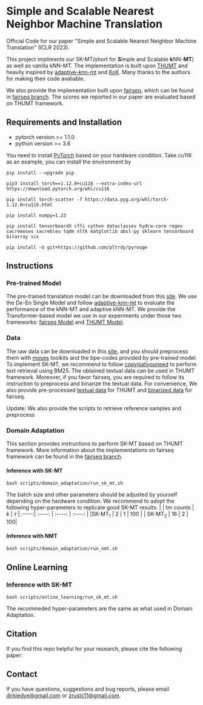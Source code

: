 # Simple and Scalable Nearest Neighbor Machine Translation

Official Code for our paper "Simple and Scalable Nearest Neighbor Machine Translation" (ICLR 2023).

This project impliments our SK-MT(short for **S**imple and Scalable **k**NN-**MT**) as well as vanilla kNN-MT. The implementation is built upon [THUMT](https://github.com/THUNLP-MT/THUMT/tree/pytorch) and heavily inspired by [adaptive-knn-mt](https://github.com/zhengxxn/adaptive-knn-mt) and [KoK](https://github.com/wangqi1996/KoK). Many thanks to the authors for making their code avaliable.

We also provide the implementation built upon [fairseq](https://github.com/facebookresearch/fairseq), which can be found in [fairseq branch](https://github.com/dirkiedai/sk-mt/tree/fairseq). The scores we reported in our paper are evaluated based on THUMT framework.


## Requirements and Installation
* pytorch version >= 1.1.0
* python version >= 3.6

You need to install [PyTorch](https://pytorch.org/) based on your hardware condition. Take cu116 as an example, you can install the environment by
```
pip install --upgrade pip

pip3 install torch==1.12.0+cu116 --extra-index-url https://download.pytorch.org/whl/cu116

pip install torch-scatter -f https://data.pyg.org/whl/torch-1.12.0+cu116.html

pip install numpy=1.23

pip install tensorboardX cffi cython dataclasses hydra-core regex sacremoses sacrebleu tqdm nltk matplotlib absl-py sklearn tensorboard bitarray six

pip install -U git+https://github.com/pltrdy/pyrouge
```

## Instructions

### Pre-trained Model
The pre-trained translation model can be downloaded from this [site](https://github.com/pytorch/fairseq/blob/master/examples/wmt19/README.md). We use the De-En Single Model and follow [adaptive-knn-mt](https://github.com/zhengxxn/adaptive-knn-mt) to evaluate the performance of the kNN-MT and adaptive kNN-MT.
We provide the Transformer-based model we use in our experiments under those two frameworks: [fairseq Model](https://drive.google.com/file/d/1cVf6TbZxj59o12HRIgZgtYFq_zAViR8e/view?usp=sharing) and [THUMT Model](https://drive.google.com/file/d/18zhbv-JXeSL802OsUL0wZUgSNcjjE8L1/view?usp=sharing).

### Data
The raw data can be downloaded in this [site](https://github.com/roeeaharoni/unsupervised-domain-clusters), and you should preprocess them with [moses](https://github.com/moses-smt/mosesdecoder) toolkits and the bpe-codes provided by pre-trained model. 
To implement SK-MT,  we recommend to follow [copyisallyouneed](https://github.com/jcyk/copyisallyouneed) to perform text retrieval using BM25. The obtained textual data can be used in THUMT framework. Moreover, if you favor fairseq, you are required to follow its instruction to preprocess and binarize the textual data.
For convenience, We also provide pre-processed [textual data](https://drive.google.com/file/d/1lgd_ETu_S594IYjeaYYP29zCDipv18Bi/view?usp=share_link) for THUMT and [binarized data](https://drive.google.com/file/d/1AgnJhyO_5g55BeCLMUfs7HzEzG6u2FXX/view?usp=sharing) for fairseq.

Update: We also provide the scripts to retrieve reference samples and preprocess 
### Domain Adaptation
This section provides instructions to perform SK-MT based on THUMT framework. More information about the implementations on fairseq framework can be found in the [fairseq branch](https://github.com/dirkiedai/sk-mt/tree/fairseq).
#### Inference with SK-MT
```
bash scripts/domain_adaptation/run_sk_mt.sh
```
The batch size and other parameters should be adjusted by yourself depending on the hardware condition. We recommend to adopt the following hyper-parameters to replicate good SK-MT results.
| |  tm counts   | $k$  | $\tau$ 
| :----:|  :----:  | :----:  | :----:  | 
|SK-MT$_{1}$ | 2  | 1 | 100 | 
| SK-MT$_{2}$ | 16  | 2 |  100| 


#### Inference with NMT
```
bash scripts/domain_adaptation/run_nmt.sh
```

## Online Learning
### Inference with SK-MT
```
bash scripts/online_learning/run_sk_mt.sh
```
The recommeded hyper-parameters are the same as what used in Domain Adaptation.


## Citation
If you find this repo helpful for your research, please cite the following paper:

## Contact
If you have questions, suggestions and bug reports, please email <dirkiedye@gmail.com> or <zrustc11@gmail.com>.

